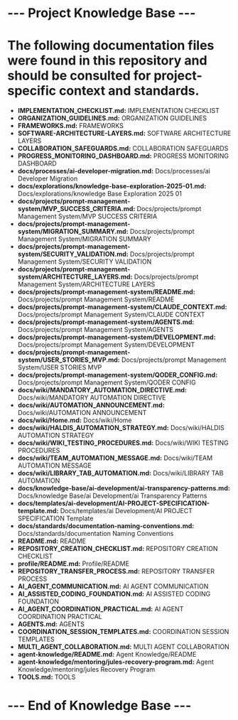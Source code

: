 
# --- Project Knowledge Base ---
# The following documentation files were found in this repository and should be consulted for project-specific context and standards.

- **IMPLEMENTATION_CHECKLIST.md:** IMPLEMENTATION CHECKLIST
- **ORGANIZATION_GUIDELINES.md:** ORGANIZATION GUIDELINES
- **FRAMEWORKS.md:** FRAMEWORKS
- **SOFTWARE-ARCHITECTURE-LAYERS.md:** SOFTWARE ARCHITECTURE LAYERS
- **COLLABORATION_SAFEGUARDS.md:** COLLABORATION SAFEGUARDS
- **PROGRESS_MONITORING_DASHBOARD.md:** PROGRESS MONITORING DASHBOARD
- **docs/processes/ai-developer-migration.md:** Docs/processes/ai Developer Migration
- **docs/explorations/knowledge-base-exploration-2025-01.md:** Docs/explorations/knowledge Base Exploration 2025 01
- **docs/projects/prompt-management-system/MVP_SUCCESS_CRITERIA.md:** Docs/projects/prompt Management System/MVP SUCCESS CRITERIA
- **docs/projects/prompt-management-system/MIGRATION_SUMMARY.md:** Docs/projects/prompt Management System/MIGRATION SUMMARY
- **docs/projects/prompt-management-system/SECURITY_VALIDATION.md:** Docs/projects/prompt Management System/SECURITY VALIDATION
- **docs/projects/prompt-management-system/ARCHITECTURE_LAYERS.md:** Docs/projects/prompt Management System/ARCHITECTURE LAYERS
- **docs/projects/prompt-management-system/README.md:** Docs/projects/prompt Management System/README
- **docs/projects/prompt-management-system/CLAUDE_CONTEXT.md:** Docs/projects/prompt Management System/CLAUDE CONTEXT
- **docs/projects/prompt-management-system/AGENTS.md:** Docs/projects/prompt Management System/AGENTS
- **docs/projects/prompt-management-system/DEVELOPMENT.md:** Docs/projects/prompt Management System/DEVELOPMENT
- **docs/projects/prompt-management-system/USER_STORIES_MVP.md:** Docs/projects/prompt Management System/USER STORIES MVP
- **docs/projects/prompt-management-system/QODER_CONFIG.md:** Docs/projects/prompt Management System/QODER CONFIG
- **docs/wiki/MANDATORY_AUTOMATION_DIRECTIVE.md:** Docs/wiki/MANDATORY AUTOMATION DIRECTIVE
- **docs/wiki/AUTOMATION_ANNOUNCEMENT.md:** Docs/wiki/AUTOMATION ANNOUNCEMENT
- **docs/wiki/Home.md:** Docs/wiki/Home
- **docs/wiki/HALDIS_AUTOMATION_STRATEGY.md:** Docs/wiki/HALDIS AUTOMATION STRATEGY
- **docs/wiki/WIKI_TESTING_PROCEDURES.md:** Docs/wiki/WIKI TESTING PROCEDURES
- **docs/wiki/TEAM_AUTOMATION_MESSAGE.md:** Docs/wiki/TEAM AUTOMATION MESSAGE
- **docs/wiki/LIBRARY_TAB_AUTOMATION.md:** Docs/wiki/LIBRARY TAB AUTOMATION
- **docs/knowledge-base/ai-development/ai-transparency-patterns.md:** Docs/knowledge Base/ai Development/ai Transparency Patterns
- **docs/templates/ai-development/AI-PROJECT-SPECIFICATION-template.md:** Docs/templates/ai Development/AI PROJECT SPECIFICATION Template
- **docs/standards/documentation-naming-conventions.md:** Docs/standards/documentation Naming Conventions
- **README.md:** README
- **REPOSITORY_CREATION_CHECKLIST.md:** REPOSITORY CREATION CHECKLIST
- **profile/README.md:** Profile/README
- **REPOSITORY_TRANSFER_PROCESS.md:** REPOSITORY TRANSFER PROCESS
- **AI_AGENT_COMMUNICATION.md:** AI AGENT COMMUNICATION
- **AI_ASSISTED_CODING_FOUNDATION.md:** AI ASSISTED CODING FOUNDATION
- **AI_AGENT_COORDINATION_PRACTICAL.md:** AI AGENT COORDINATION PRACTICAL
- **AGENTS.md:** AGENTS
- **COORDINATION_SESSION_TEMPLATES.md:** COORDINATION SESSION TEMPLATES
- **MULTI_AGENT_COLLABORATION.md:** MULTI AGENT COLLABORATION
- **agent-knowledge/README.md:** Agent Knowledge/README
- **agent-knowledge/mentoring/jules-recovery-program.md:** Agent Knowledge/mentoring/jules Recovery Program
- **TOOLS.md:** TOOLS
# --- End of Knowledge Base ---

